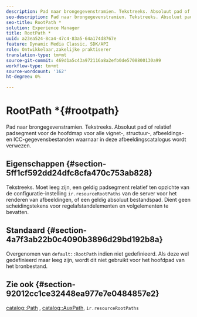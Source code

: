 ```yaml
---
description: Pad naar brongegevenstramien. Tekstreeks. Absoluut pad of relatief padsegment voor de hoofdmap voor alle vignet-, structuur-, afbeeldings- en ICC-gegevensbestanden waarnaar in deze afbeeldingscatalogus wordt verwezen.
seo-description: Pad naar brongegevenstramien. Tekstreeks. Absoluut pad of relatief padsegment voor de hoofdmap voor alle vignet-, structuur-, afbeeldings- en ICC-gegevensbestanden waarnaar in deze afbeeldingscatalogus wordt verwezen.
seo-title: RootPath *
solution: Experience Manager
title: RootPath *
uuid: a23ea524-8ca4-47c4-83a5-64a174d8767e
feature: Dynamic Media Classic, SDK/API
role: Ontwikkelaar,zakelijke praktiserer
translation-type: tm+mt
source-git-commit: 469d1a5c43a972116a8a2efb0de5708800130a99
workflow-type: tm+mt
source-wordcount: '162'
ht-degree: 0%

---
```



# RootPath *{#rootpath}

Pad naar brongegevenstramien. Tekstreeks. Absoluut pad of relatief padsegment voor de hoofdmap voor alle vignet-, structuur-, afbeeldings- en ICC-gegevensbestanden waarnaar in deze afbeeldingscatalogus wordt verwezen.

## Eigenschappen {#section-5ff1cf592dd24dfc8cfa470c753ab828}

Tekstreeks. Moet leeg zijn, een geldig padsegment relatief ten opzichte van de configuratie-instelling `ir.resourceRootPaths` van de server voor het renderen van afbeeldingen, of een geldig absoluut bestandspad. Dient geen scheidingstekens voor regelafstandelementen en volgelementen te bevatten.

## Standaard {#section-4a7f3ab22b0c4090b3896d29bd192b8a}

Overgenomen van `default::RootPath` indien niet gedefinieerd. Als deze wel gedefinieerd maar leeg zijn, wordt dit niet gebruikt voor het hoofdpad van het bronbestand.

## Zie ook {#section-92012cc1ce32448ea977e7e0484857e2}

[catalog::Path](../../../../../ir-api/material-cat/image-rendering-api-ref/c-ir-material-catalog/c-ir-material-data-reference/r-ir-path.md#reference-59ebb624250a4965ad1737578a2ab590) ,  [catalog::AuxPath](../../../../../ir-api/material-cat/image-rendering-api-ref/c-ir-material-catalog/c-ir-material-data-reference/r-ir-auxpath.md#reference-943ad5ee3c3b4b06bbcbb005db0dc969),  `ir.resourceRootPaths`
